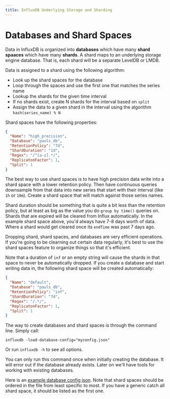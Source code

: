 ```yaml
---
title: InfluxDB Underlying Storage and Sharding
---
```


# Databases and Shard Spaces

Data in InfluxDB is organized into **databases** which have many **shard spaaces** which have many **shards**. A shard maps to an underlying storage engine database. That is, each shard will be a separate LevelDB or LMDB.

Data is assigned to a shard using the following algorithm:

* Look up the shard spaces for the database
* Loop through the spaces and use the first one that matches the series name
* Lookup the shards for the given time interval
* If no shards exist, create N shards for the interval based on `split`
* Assign the data to a given shard in the interval using the algorithm <br />`hash(series_name) % N`

Shard spaces have the following properties:

```json
{
  "Name": "high_precision",
  "Database": "pauls_db",
  "RetentionPolicy": "7d",
  "ShardDuration": "1d",
  "Regex": "/^[a-z].*/",
  "ReplicatonFactor": 1,
  "Split": 1
}
```

The best way to use shard spaces is to have high precision data write into a shard space with a lower retention policy. Then have continuous queries downsample from that data into new series that start with their interval (like `1h` or `10m`). Create a shard space that will match against those series names.

Shard duration should be something that is quite a bit less than the retention policy, but at least as big as the value you do `group by time()` queries on. Shards that are expired will be cleared from Influx automatically. In the example shard space above, you'd always have 7-8 days worth of data. Where a shard would get cleared once its `endTime` was past 7 days ago.

Dropping shard, shard spaces, and databases are very efficient operations. If you're going to be clearning out certain data regularly, it's best to use the shard spaces feature to organize things so that it's efficient.

Note that a duration of `inf` or an empty string will cause the shards in that space to never be automatically dropped. If you create a database and start writing data in, the following shard space will be created automatically:

```json
{
  "Name": "default",
  "Database": "pauls_db",
  "RetentionPolicy": "inf",
  "ShardDuration": "7d",
  "Regex": "/.*/",
  "ReplicatonFactor": 1,
  "Split": 1
}
```

The way to create databases and shard spaces is through the command line. Simply call:

```
influxdb -load-database-config="myconfig.json"
```

Or run ```influxdb -h``` to see all options.

You can only run this command once when initially creating the database. It will error out if the database already exists. Later on we'll have tools for working with existing databases.

Here is an [example database config json](https://github.com/influxdb/influxdb/blob/master/integration/database_conf.json). Note that shard spaces should be ordered in the file from least specific to most. If you have a generic catch all shard space, it should be listed as the first one.